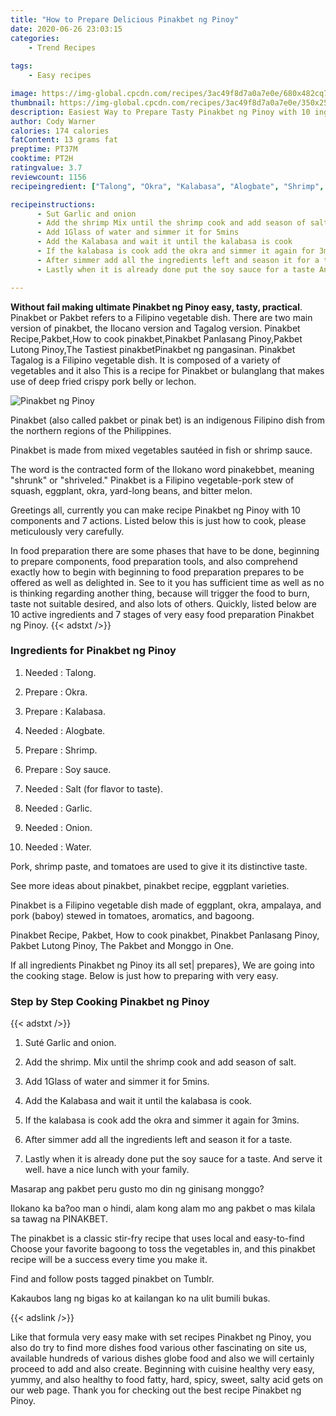 ```yaml
---
title: "How to Prepare Delicious Pinakbet ng Pinoy"
date: 2020-06-26 23:03:15
categories:
    - Trend Recipes
    
tags:
    - Easy recipes

image: https://img-global.cpcdn.com/recipes/3ac49f8d7a0a7e0e/680x482cq70/pinakbet-ng-pinoy-recipe-main-photo.jpg
thumbnail: https://img-global.cpcdn.com/recipes/3ac49f8d7a0a7e0e/350x250cq70/pinakbet-ng-pinoy-recipe-main-photo.jpg
description: Easiest Way to Prepare Tasty Pinakbet ng Pinoy with 10 ingredients and 7 stages of easy cooking.
author: Cody Warner
calories: 174 calories
fatContent: 13 grams fat
preptime: PT37M
cooktime: PT2H
ratingvalue: 3.7
reviewcount: 1156
recipeingredient: ["Talong", "Okra", "Kalabasa", "Alogbate", "Shrimp", "Soy sauce", "Salt for flavor to taste", "Garlic", "Onion", "Water"]

recipeinstructions: 
      - Sut Garlic and onion 
      - Add the shrimp Mix until the shrimp cook and add season of salt 
      - Add 1Glass of water and simmer it for 5mins 
      - Add the Kalabasa and wait it until the kalabasa is cook 
      - If the kalabasa is cook add the okra and simmer it again for 3mins 
      - After simmer add all the ingredients left and season it for a taste 
      - Lastly when it is already done put the soy sauce for a taste And serve it well have a nice lunch with your family

---
```




**Without fail making ultimate Pinakbet ng Pinoy easy, tasty, practical**. Pinakbet or Pakbet refers to a Filipino vegetable dish. There are two main version of pinakbet, the Ilocano version and Tagalog version. Pinakbet Recipe,Pakbet,How to cook pinakbet,Pinakbet Panlasang Pinoy,Pakbet Lutong Pinoy,The Tastiest pinakbetPinakbet ng pangasinan. Pinakbet Tagalog is a Filipino vegetable dish. It is composed of a variety of vegetables and it also This is a recipe for Pinakbet or bulanglang that makes use of deep fried crispy pork belly or lechon.


![Pinakbet ng Pinoy](https://img-global.cpcdn.com/recipes/3ac49f8d7a0a7e0e/680x482cq70/pinakbet-ng-pinoy-recipe-main-photo.jpg "Pinakbet ng Pinoy")



Pinakbet (also called pakbet or pinak bet) is an indigenous Filipino dish from the northern regions of the Philippines.

Pinakbet is made from mixed vegetables sautéed in fish or shrimp sauce.

The word is the contracted form of the Ilokano word pinakebbet, meaning &#34;shrunk&#34; or &#34;shriveled.&#34; Pinakbet is a Filipino vegetable-pork stew of squash, eggplant, okra, yard-long beans, and bitter melon.


Greetings all, currently you can make recipe Pinakbet ng Pinoy with 10 components and 7 actions. Listed below this is just how to cook, please meticulously very carefully.

In food preparation there are some phases that have to be done, beginning to prepare components, food preparation tools, and also comprehend exactly how to begin with beginning to food preparation prepares to be offered as well as delighted in. See to it you has sufficient time as well as no is thinking regarding another thing, because will trigger the food to burn, taste not suitable desired, and also lots of others. Quickly, listed below are 10 active ingredients and 7 stages of very easy food preparation Pinakbet ng Pinoy.
{{< adstxt />}}

### Ingredients for Pinakbet ng Pinoy


1. Needed  : Talong.

1. Prepare  : Okra.

1. Prepare  : Kalabasa.

1. Needed  : Alogbate.

1. Prepare  : Shrimp.

1. Prepare  : Soy sauce.

1. Needed  : Salt (for flavor to taste).

1. Needed  : Garlic.

1. Needed  : Onion.

1. Needed  : Water.


Pork, shrimp paste, and tomatoes are used to give it its distinctive taste.

See more ideas about pinakbet, pinakbet recipe, eggplant varieties.

Pinakbet is a Filipino vegetable dish made of eggplant, okra, ampalaya, and pork (baboy) stewed in tomatoes, aromatics, and bagoong.

Pinakbet Recipe, Pakbet, How to cook pinakbet, Pinakbet Panlasang Pinoy, Pakbet Lutong Pinoy, The Pakbet and Monggo in One.


If all ingredients Pinakbet ng Pinoy its all set| prepares}, We are going into the cooking stage. Below is just how to preparing with very easy.

### Step by Step Cooking Pinakbet ng Pinoy

{{< adstxt />}}


1. Suté Garlic and onion.



1. Add the shrimp. Mix until the shrimp cook and add season of salt.



1. Add 1Glass of water and simmer it for 5mins.



1. Add the Kalabasa and wait it until the kalabasa is cook.



1. If the kalabasa is cook add the okra and simmer it again for 3mins.



1. After simmer add all the ingredients left and season it for a taste.



1. Lastly when it is already done put the soy sauce for a taste. And serve it well. have a nice lunch with your family.




Masarap ang pakbet peru gusto mo din ng ginisang monggo?

Ilokano ka ba?oo man o hindi, alam kong alam mo ang pakbet o mas kilala sa tawag na PINAKBET.

The pinakbet is a classic stir-fry recipe that uses local and easy-to-find Choose your favorite bagoong to toss the vegetables in, and this pinakbet recipe will be a success every time you make it.

Find and follow posts tagged pinakbet on Tumblr.

Kakaubos lang ng bigas ko at kailangan ko na ulit bumili bukas.


{{< adslink />}}

Like that formula very easy make with set recipes Pinakbet ng Pinoy, you also do try to find more dishes food various other fascinating on site us, available hundreds of various dishes globe food and also we will certainly proceed to add and also create. Beginning with cuisine healthy very easy, yummy, and also healthy to food fatty, hard, spicy, sweet, salty acid gets on our web page. Thank you for checking out the best recipe Pinakbet ng Pinoy.
